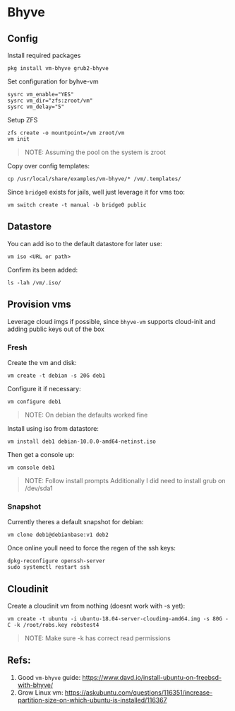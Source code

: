 # Bhyve

## Config

Install required packages
```
pkg install vm-bhyve grub2-bhyve
```

Set configuration for byhve-vm
```
sysrc vm_enable="YES"
sysrc vm_dir="zfs:zroot/vm"
sysrc vm_delay="5"
```

Setup ZFS
```
zfs create -o mountpoint=/vm zroot/vm
vm init
```
> NOTE: Assuming the pool on the system is zroot

Copy over config templates:
```
cp /usr/local/share/examples/vm-bhyve/* /vm/.templates/
```

Since `bridge0` exists for jails, well just leverage it for vms too:

```
vm switch create -t manual -b bridge0 public
```

## Datastore

You can add iso to the default datastore for later use:
```
vm iso <URL or path>
```

Confirm its been added:

```
ls -lah /vm/.iso/
```

## Provision vms

Leverage cloud imgs if possible, since `bhyve-vm` supports cloud-init and adding public keys out of the box

### Fresh

Create the vm and disk:

```
vm create -t debian -s 20G deb1
```

Configure it if necessary:
```
vm configure deb1
```
> NOTE: On debian the defaults worked fine

Install using iso from datastore:

```
vm install deb1 debian-10.0.0-amd64-netinst.iso
```

Then get a console up:

```
vm console deb1
```
> NOTE: Follow install prompts
> Additionally I did need to install grub on /dev/sda1

### Snapshot

Currently theres a default snapshot for debian:

```
vm clone deb1@debianbase:v1 deb2
```

Once online youll need to force the regen of the ssh keys:

```
dpkg-reconfigure openssh-server
sudo systemctl restart ssh
```


## Cloudinit

Create a cloudinit vm from nothing (doesnt work with -s yet):

```
vm create -t ubuntu -i ubuntu-18.04-server-cloudimg-amd64.img -s 80G -C -k /root/robs.key robstest4
```
> NOTE: Make sure -k <key> has correct read permissions

## Refs:

1. Good `vm-bhyve` guide: https://www.davd.io/install-ubuntu-on-freebsd-with-bhyve/
2. Grow Linux vm: https://askubuntu.com/questions/116351/increase-partition-size-on-which-ubuntu-is-installed/116367
